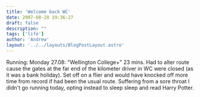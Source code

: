 ```yaml
---
title: 'Welcome back WC'
date: 2007-08-28 19:36:27
draft: false
description: ""
tags: ['life']
author: 'Andrew'
layout: '../../layouts/BlogPostLayout.astro'
---
```


Running: Monday 27.08: "Wellington College+" 23 mins. Had to alter route cause the gates at the far end of the kilometer driver in WC were closed (as it was a bank holiday). Set off on a flier and would have knocked off more time from record if had been the usual route. Suffering from a sore throat I didn't go running today, opting instead to sleep sleep and read Harry Potter.
